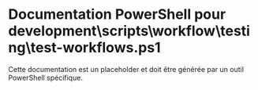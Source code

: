 # Documentation PowerShell pour development\scripts\workflow\testing\test-workflows.ps1

Cette documentation est un placeholder et doit être générée par un outil PowerShell spécifique.
